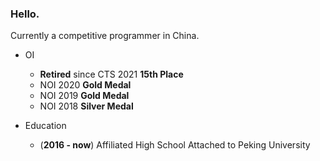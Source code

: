### Hello.

Currently a competitive programmer in China. 

- OI
  - **Retired** since CTS 2021 **15th Place**
  - NOI 2020 **Gold Medal**
  - NOI 2019 **Gold Medal**
  - NOI 2018 **Silver Medal**

- Education
  - (**2016 - now**) Affiliated High School Attached to Peking University

<!--
**EntropyIncreaser/entropyincreaser** is a ✨ _special_ ✨ repository because its `README.md` (this file) appears on your GitHub profile.

Here are some ideas to get you started:

- 🔭 I’m currently working on ...
- 🌱 I’m currently learning ...
- 👯 I’m looking to collaborate on ...
- 🤔 I’m looking for help with ...
- 💬 Ask me about ...
- 📫 How to reach me: ...
- 😄 Pronouns: ...
- ⚡ Fun fact: ...
-->
